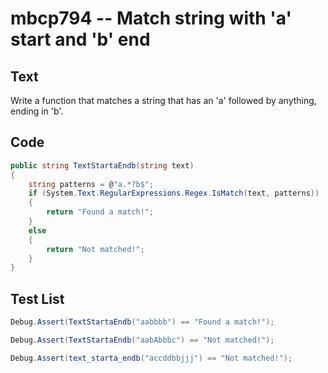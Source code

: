 # mbcp794 -- Match string with 'a' start and 'b' end

## Text

Write a function that matches a string that has an 'a' followed by anything, ending in 'b'.

## Code

```csharp
public string TextStartaEndb(string text)
{
    string patterns = @"a.*?b$";
    if (System.Text.RegularExpressions.Regex.IsMatch(text, patterns))
    {
        return "Found a match!";
    }
    else
    {
        return "Not matched!";
    }
}
```

## Test List

```csharp
Debug.Assert(TextStartaEndb("aabbbb") == "Found a match!");
```

```csharp
Debug.Assert(TextStartaEndb("aabAbbbc") == "Not matched!");
```

```csharp
Debug.Assert(text_starta_endb("accddbbjjj") == "Not matched!");
```
